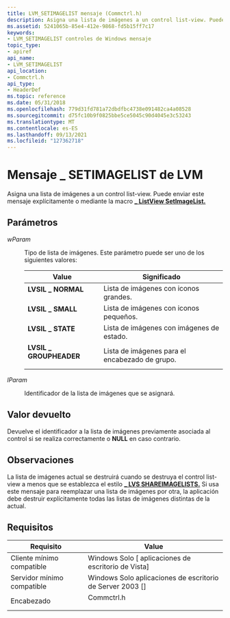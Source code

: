 ```yaml
---
title: LVM_SETIMAGELIST mensaje (Commctrl.h)
description: Asigna una lista de imágenes a un control list-view. Puede enviar este mensaje explícitamente o mediante la macro \_ ListView SetImageList.
ms.assetid: 5241065b-85e4-412e-9868-fd5b15ff7c17
keywords:
- LVM_SETIMAGELIST controles de Windows mensaje
topic_type:
- apiref
api_name:
- LVM_SETIMAGELIST
api_location:
- Commctrl.h
api_type:
- HeaderDef
ms.topic: reference
ms.date: 05/31/2018
ms.openlocfilehash: 779d31fd781a72dbdfbc4738e091482ca4a08528
ms.sourcegitcommit: d75fc10b9f0825bbe5ce5045c90d4045e3c53243
ms.translationtype: MT
ms.contentlocale: es-ES
ms.lasthandoff: 09/13/2021
ms.locfileid: "127362718"
---
```

# <a name="lvm_setimagelist-message"></a>Mensaje \_ SETIMAGELIST de LVM

Asigna una lista de imágenes a un control list-view. Puede enviar este mensaje explícitamente o mediante la macro [**\_ ListView SetImageList.**](/windows/desktop/api/Commctrl/nf-commctrl-listview_setimagelist)

## <a name="parameters"></a>Parámetros

<dl> <dt>

*wParam* 
</dt> <dd>

Tipo de lista de imágenes. Este parámetro puede ser uno de los siguientes valores:



| Value                                                                                                                                                                     | Significado                                  |
|---------------------------------------------------------------------------------------------------------------------------------------------------------------------------|------------------------------------------|
| <span id="LVSIL_NORMAL"></span><span id="lvsil_normal"></span><dl> <dt>**LVSIL \_ NORMAL**</dt> </dl>                | Lista de imágenes con iconos grandes.<br/>  |
| <span id="LVSIL_SMALL"></span><span id="lvsil_small"></span><dl> <dt>**LVSIL \_ SMALL**</dt> </dl>                   | Lista de imágenes con iconos pequeños.<br/>  |
| <span id="LVSIL_STATE"></span><span id="lvsil_state"></span><dl> <dt>**LVSIL \_ STATE**</dt> </dl>                   | Lista de imágenes con imágenes de estado.<br/> |
| <span id="LVSIL_GROUPHEADER"></span><span id="lvsil_groupheader"></span><dl> <dt>**LVSIL \_ GROUPHEADER**</dt> </dl> | Lista de imágenes para el encabezado de grupo.<br/>  |



 

</dd> <dt>

*lParam* 
</dt> <dd>

Identificador de la lista de imágenes que se asignará.

</dd> </dl>

## <a name="return-value"></a>Valor devuelto

Devuelve el identificador a la lista de imágenes previamente asociada al control si se realiza correctamente o **NULL** en caso contrario.

## <a name="remarks"></a>Observaciones

La lista de imágenes actual se destruirá cuando se destruya el control list-view a menos que se establezca el estilo [**\_ LVS SHAREIMAGELISTS.**](list-view-window-styles.md) Si usa este mensaje para reemplazar una lista de imágenes por otra, la aplicación debe destruir explícitamente todas las listas de imágenes distintas de la actual.

## <a name="requirements"></a>Requisitos



| Requisito | Value |
|-------------------------------------|---------------------------------------------------------------------------------------|
| Cliente mínimo compatible<br/> | Windows Solo \[ aplicaciones de escritorio de Vista\]<br/>                                        |
| Servidor mínimo compatible<br/> | Windows Solo aplicaciones de escritorio de Server 2003 \[\]<br/>                                  |
| Encabezado<br/>                   | <dl> <dt>Commctrl.h</dt> </dl> |



 

 





